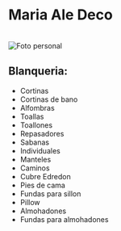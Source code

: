 <h1>Maria Ale Deco</h1>
<br />
<img src="imagenPRincipal.jpeg" alt="Foto personal" class="imagen">
<h2>Blanqueria:</h2>
<ul>
<li>Cortinas</li>
<li>Cortinas de bano</li>
<li>Alfombras</li>
<li>Toallas</li>
<li>Toallones</li>
<li>Repasadores</li>
<li>Sabanas</li>
<li>Individuales</li>
<li>Manteles</li>
<li>Caminos</li>
<li>Cubre Edredon</li>
<li>Pies de cama</li>
<li>Fundas para sillon</li>
<li>Pillow</li>
<li>Almohadones</li>
<li>Fundas para almohadones</li>
</ul>
